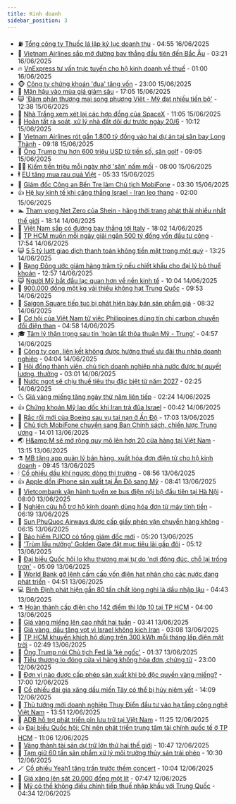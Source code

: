 ```yaml
---
title: Kinh doanh
sidebar_position: 3
---
```


<!-- vnexpress-kinh-doanh:START -->
- ⛽️ [Tổng công ty Thuốc lá lập kỷ lục doanh thu](https://vnexpress.net/tong-cong-ty-thuoc-la-lap-ky-luc-doanh-thu-4899334.html) - 04:55 16/06/2025
- 🐲 [Vietnam Airlines sắp mở đường bay thẳng đầu tiên đến Bắc Âu](https://vnexpress.net/vietnam-airlines-sap-mo-duong-bay-thang-dau-tien-den-bac-au-4899260.html) - 03:21 16/06/2025
- 🔥 [VnExpress tư vấn trực tuyến cho hộ kinh doanh về thuế](https://vnexpress.net/vnexpress-tu-van-truc-tuyen-cho-ho-kinh-doanh-bo-thue-khoan-4899123.html) - 01:00 16/06/2025
- 🐵 [Công ty chứng khoán &#39;đua&#39; tăng vốn](https://vnexpress.net/cong-ty-chung-khoan-dua-tang-von-4899030.html) - 23:00 15/06/2025
- 🦅 [Mận hậu vào mùa giá giảm sâu](https://vnexpress.net/man-hau-vao-mua-gia-giam-sau-4896500.html) - 17:05 15/06/2025
- 😺 [&#39;Đàm phán thương mại song phương Việt - Mỹ đạt nhiều tiến bộ&#39;](https://vnexpress.net/dam-phan-thuong-mai-song-phuong-viet-my-dat-nhieu-tien-bo-4899117.html) - 12:38 15/06/2025
- 🤩 [Nhà Trắng xem xét lại các hợp đồng của SpaceX](https://vnexpress.net/nha-trang-xem-xet-lai-cac-hop-dong-cua-spacex-4899081.html) - 11:05 15/06/2025
- 🌮 [Hoàn tất rà soát, xử lý nhà đất dôi dư trước ngày 20/6](https://vnexpress.net/hoan-tat-ra-soat-xu-ly-nha-dat-doi-du-truoc-ngay-20-6-4899101.html) - 10:12 15/06/2025
- 🧰 [Vietnam Airlines rót gần 1.800 tỷ đồng vào hai dự án tại sân bay Long Thành](https://vnexpress.net/vietnam-airlines-rot-gan-1-800-ty-dong-vao-hai-du-an-tai-san-bay-long-thanh-4899044.html) - 09:18 15/06/2025
- 🤔 [Ông Trump thu hơn 600 triệu USD từ tiền số, sân golf](https://vnexpress.net/ong-trump-thu-hon-600-trieu-usd-tu-tien-so-san-golf-4899074.html) - 09:05 15/06/2025
- 🧑‍💻 [Kiếm tiền triệu mỗi ngày nhờ &#39;săn&#39; nấm mối](https://vnexpress.net/kiem-tien-trieu-moi-ngay-nho-san-nam-moi-4899036.html) - 08:00 15/06/2025
- 🕴 [EU tăng mua rau quả Việt](https://vnexpress.net/eu-tang-mua-rau-qua-viet-4898993.html) - 05:33 15/06/2025
- 🦩 [Giám đốc Công an Bến Tre làm Chủ tịch MobiFone](https://vnexpress.net/giam-doc-cong-an-ben-tre-lam-chu-tich-mobifone-4897432.html) - 03:30 15/06/2025
- 👍 [Hệ lụy kinh tế khi căng thẳng Israel - Iran leo thang](https://vnexpress.net/he-luy-kinh-te-khi-cang-thang-israel-iran-leo-thang-4898961.html) - 02:00 15/06/2025
- 🏊 [Tham vọng Net Zero của Shein - hãng thời trang phát thải nhiều nhất thế giới](https://vnexpress.net/tham-vong-net-zero-cua-shein-hang-thoi-trang-phat-thai-nhieu-nhat-the-gioi-4897891.html) - 18:14 14/06/2025
- 🤡 [Việt Nam sắp có đường bay thẳng tới Italy](https://vnexpress.net/viet-nam-sap-co-duong-bay-thang-toi-italy-4898918.html) - 18:02 14/06/2025
- 👀 [TP HCM muốn mỗi ngày giải ngân 500 tỷ đồng vốn đầu tư công](https://vnexpress.net/tp-hcm-muon-moi-ngay-giai-ngan-500-ty-dong-von-dau-tu-cong-4898957.html) - 17:54 14/06/2025
- 😺 [5,5 tỷ lượt giao dịch thanh toán không tiền mặt trong một quý](https://vnexpress.net/5-5-ty-luot-giao-dich-khong-tien-mat-trong-mot-quy-4898906.html) - 13:25 14/06/2025
- 🦣 [Rạng Đông ước giảm hàng trăm tỷ nếu chiết khấu cho đại lý bỏ thuế khoán](https://vnexpress.net/rang-dong-uoc-giam-hang-tram-ty-neu-chiet-khau-cho-dai-ly-bo-thue-khoan-4898899.html) - 12:57 14/06/2025
- 😺 [Người Mỹ bắt đầu lạc quan hơn về nền kinh tế](https://vnexpress.net/nguoi-my-bat-dau-lac-quan-hon-ve-nen-kinh-te-4898691.html) - 10:04 14/06/2025
- 💼 [900.000 đồng một kg vải thiều không hạt Trung Quốc](https://vnexpress.net/900-000-dong-mot-kg-vai-thieu-khong-hat-trung-quoc-4898502.html) - 09:53 14/06/2025
- 🤗 [Saigon Square tiếp tục bị phát hiện bày bán sản phẩm giả](https://vnexpress.net/saigon-square-tiep-tuc-bi-phat-hien-bay-ban-san-pham-gia-4898865.html) - 08:32 14/06/2025
- 👀 [Cơ hội của Việt Nam từ việc Philippines dùng tín chỉ carbon chuyển đổi điện than](https://vnexpress.net/co-hoi-cua-viet-nam-tu-viec-philippines-dung-tin-chi-carbon-chuyen-doi-dien-than-4898665.html) - 04:58 14/06/2025
- 🎓 [Tâm lý thận trọng sau tin &#39;hoàn tất thỏa thuận Mỹ - Trung&#39;](https://vnexpress.net/tam-ly-than-trong-sau-tin-hoan-tat-thoa-thuan-my-trung-4897959.html) - 04:57 14/06/2025
- 🗽 [Công ty con, liên kết không được hưởng thuế ưu đãi thu nhập doanh nghiệp](https://vnexpress.net/cong-ty-con-lien-ket-khong-duoc-huong-thue-uu-dai-thu-nhap-doanh-nghiep-4898764.html) - 04:04 14/06/2025
- 🚀 [Hội đồng thành viên, chủ tịch doanh nghiệp nhà nước được tự quyết lương, thưởng](https://vnexpress.net/hoi-dong-thanh-vien-chu-tich-doanh-nghiep-nha-nuoc-duoc-tu-quyet-luong-thuong-4898748.html) - 03:01 14/06/2025
- 🤗 [Nước ngọt sẽ chịu thuế tiêu thụ đặc biệt từ năm 2027](https://vnexpress.net/nuoc-ngot-se-chiu-thue-tieu-thu-dac-biet-tu-nam-2027-4898720.html) - 02:25 14/06/2025
- 🌜 [Giá vàng miếng tăng ngày thứ năm liên tiếp](https://vnexpress.net/gia-vang-mieng-tang-ngay-thu-nam-lien-tiep-4898733.html) - 02:24 14/06/2025
- 👍 [Chứng khoán Mỹ lao dốc khi Iran trả đũa Israel](https://vnexpress.net/chung-khoan-my-lao-doc-khi-iran-tra-dua-israel-4898688.html) - 00:42 14/06/2025
- 🤖 [Rắc rối mới của Boeing sau vụ tai nạn ở Ấn Độ](https://vnexpress.net/rac-roi-moi-cua-boeing-sau-vu-tai-nan-o-an-do-4898251.html) - 17:03 13/06/2025
- 🫣 [Chủ tịch MobiFone chuyển sang Ban Chính sách, chiến lược Trung ương](https://vnexpress.net/chu-tich-mobifone-chuyen-sang-ban-chinh-sach-chien-luoc-trung-uong-4898630.html) - 14:01 13/06/2025
- 🌏 [H&amp;amp;M sẽ mở rộng quy mô lên hơn 20 cửa hàng tại Việt Nam](https://vnexpress.net/h-m-se-mo-rong-quy-mo-len-hon-20-cua-hang-tai-viet-nam-4898619.html) - 13:15 13/06/2025
- ⚗️ [MB tặng app quản lý bán hàng, xuất hóa đơn điện tử cho hộ kinh doanh](https://vnexpress.net/mb-tang-app-quan-ly-ban-hang-xuat-hoa-don-dien-tu-cho-ho-kinh-doanh-4898561.html) - 09:45 13/06/2025
- 🕯 [Cổ phiếu dầu khí ngược dòng thị trường](https://vnexpress.net/chung-khoan-hom-nay-13-6-co-phieu-dau-khi-nguoc-dong-thi-truong-4898516.html) - 08:56 13/06/2025
- 👍 [Apple dồn iPhone sản xuất tại Ấn Độ sang Mỹ](https://vnexpress.net/apple-don-iphone-san-xuat-tai-an-do-sang-my-4898378.html) - 08:41 13/06/2025
- 🤠 [Vietcombank vận hành tuyến xe bus điện nội bộ đầu tiên tại Hà Nội](https://vnexpress.net/vietcombank-van-hanh-tuyen-xe-bus-dien-noi-bo-dau-tien-tai-ha-noi-4898265.html) - 08:00 13/06/2025
- 🌊 [Nghiên cứu hỗ trợ hộ kinh doanh dùng hóa đơn từ máy tính tiền](https://vnexpress.net/nghien-cuu-ho-tro-ho-kinh-doanh-dung-hoa-don-tu-may-tinh-tien-4898417.html) - 06:19 13/06/2025
- 🌈 [Sun PhuQuoc Airways được cấp giấy phép vận chuyển hàng không](https://vnexpress.net/sun-phuquoc-airways-duoc-cap-giay-phep-van-chuyen-hang-khong-4898422.html) - 06:15 13/06/2025
- 🥳 [Bảo hiểm PJICO có tổng giám đốc mới](https://vnexpress.net/pjico-co-tong-giam-doc-moi-4898400.html) - 05:20 13/06/2025
- 🐻 [&#39;Trùm lẩu nướng&#39; Golden Gate đặt mục tiêu lãi gấp đôi](https://vnexpress.net/trum-lau-nuong-golden-gate-dat-muc-tieu-lai-gap-doi-4898335.html) - 05:12 13/06/2025
- 💫 [Đại biểu Quốc hội lo khu thương mại tự do &#39;nơi đông đúc, chỗ lại trống trơn&#39;](https://vnexpress.net/dai-bieu-quoc-hoi-lo-khu-thuong-mai-tu-do-noi-dong-duc-cho-lai-trong-tron-4898346.html) - 05:09 13/06/2025
- 🤩 [World Bank gỡ lệnh cấm cấp vốn điện hạt nhân cho các nước đang phát triển](https://vnexpress.net/world-bank-go-lenh-cam-cap-von-dien-hat-nhan-cho-cac-nuoc-dang-phat-trien-4898291.html) - 04:51 13/06/2025
- 💻 [Bình Định phát hiện gần 80 tấn chất lỏng nghi là dầu nhập lậu](https://vnexpress.net/binh-dinh-phat-hien-gan-80-tan-chat-long-nghi-la-dau-nhap-lau-4898374.html) - 04:43 13/06/2025
- ⚗️ [Hoàn thành cấp điện cho 142 điểm thi lớp 10 tại TP HCM](https://vnexpress.net/hoan-thanh-cap-dien-cho-142-diem-thi-lop-10-tai-tp-hcm-4898314.html) - 04:00 13/06/2025
- 🌈 [Giá vàng miếng lên cao nhất hai tuần](https://vnexpress.net/gia-vang-trong-nuoc-len-cao-nhat-hai-tuan-4898313.html) - 03:41 13/06/2025
- 🌝 [Giá vàng, dầu tăng vọt vì Israel không kích Iran](https://vnexpress.net/gia-vang-dau-tang-vot-vi-israel-khong-kich-iran-4898301.html) - 03:08 13/06/2025
- 🥸 [TP HCM khuyến khích hộ dùng trên 300 kWh mỗi tháng lắp điện mặt trời](https://vnexpress.net/tp-hcm-khuyen-khich-ho-dung-tren-300-kwh-moi-thang-lap-dien-mat-troi-4898233.html) - 02:49 13/06/2025
- 🦆 [Ông Trump nói Chủ tịch Fed là &#39;kẻ ngốc&#39;](https://vnexpress.net/ong-trump-noi-chu-tich-fed-la-ke-ngoc-4898224.html) - 01:37 13/06/2025
- 🌋 [Tiểu thương lo đóng cửa vì hàng không hóa đơn, chứng từ](https://vnexpress.net/tieu-thuong-lo-dong-cua-vi-hang-khong-hoa-don-chung-tu-4897960.html) - 23:00 12/06/2025
- 🦍 [Đơn vị nào được cấp phép sản xuất khi bỏ độc quyền vàng miếng?](https://vnexpress.net/nhung-don-vi-nao-du-kien-duoc-cap-phep-san-xuat-vang-mieng-4898148.html) - 17:00 12/06/2025
- 🤔 [Cổ phiếu đại gia xăng dầu miền Tây có thể bị hủy niêm yết](https://vnexpress.net/co-phieu-dai-gia-xang-dau-mien-tay-co-the-bi-huy-niem-yet-4898141.html) - 14:09 12/06/2025
- 🧰 [Thủ tướng mời doanh nghiệp Thụy Điển đầu tư vào hạ tầng công nghệ Việt Nam](https://vnexpress.net/thu-tuong-moi-doanh-nghiep-thuy-dien-dau-tu-vao-ha-tang-cong-nghe-viet-nam-4898156.html) - 13:51 12/06/2025
- 🌝 [ADB hỗ trợ phát triển pin lưu trữ tại Việt Nam](https://vnexpress.net/adb-ho-tro-phat-trien-pin-luu-tru-tai-viet-nam-4898100.html) - 11:25 12/06/2025
- 👍 [Đại biểu Quốc hội: Chỉ nên phát triển trung tâm tài chính quốc tế ở TP HCM](https://vnexpress.net/dai-bieu-quoc-hoi-chi-nen-phat-trien-trung-tam-tai-chinh-quoc-te-o-tp-hcm-4898009.html) - 11:06 12/06/2025
- 🗽 [Vàng thành tài sản dự trữ lớn thứ hai thế giới](https://vnexpress.net/vang-thanh-tai-san-du-tru-lon-thu-hai-the-gioi-4897509.html) - 10:47 12/06/2025
- 🐎 [Tạm giữ 60 tấn sản phẩm xử lý môi trường thủy sản trái phép](https://vnexpress.net/tam-giu-60-tan-san-pham-xu-ly-moi-truong-thuy-san-trai-phep-4897946.html) - 10:30 12/06/2025
- 🪄 [Cổ phiếu Yeah1 tăng trần trước thềm concert](https://vnexpress.net/chung-khoan-hom-nay-12-6-co-phieu-yeah1-tang-tran-truoc-them-concert-4898016.html) - 10:04 12/06/2025
- 🎊 [Giá xăng lên sát 20.000 đồng một lít](https://vnexpress.net/gia-xang-moi-nhat-hom-nay-12-6-4897951.html) - 07:47 12/06/2025
- 🗽 [Mỹ có thể không điều chỉnh tiếp thuế nhập khẩu với Trung Quốc](https://vnexpress.net/my-co-the-khong-dieu-chinh-tiep-thue-nhap-khau-voi-trung-quoc-4897708.html) - 04:34 12/06/2025<!-- vnexpress-kinh-doanh:END -->
